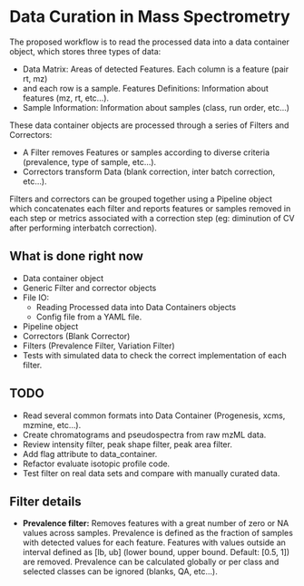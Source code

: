 Data Curation in Mass Spectrometry
==================================

The proposed workflow is to read the processed data into a data container
object, which stores three types of data:


- Data Matrix: Areas of detected Features. Each column is a feature (pair rt, mz)
- and each row is a sample. Features Definitions: Information about features
  (mz, rt, etc…).
- Sample Information: Information about samples (class, run order, etc…)

These data container objects are processed through a series of Filters and
Correctors:

- A Filter removes Features or samples according to diverse criteria
(prevalence, type of sample, etc…).
- Correctors transform Data (blank correction, inter batch correction, etc…).

Filters and correctors can be grouped together using a Pipeline object which
concatenates each filter and reports features or samples removed in each step
or metrics associated with a correction step (eg: diminution of CV after
performing interbatch correction).

What is done right now
----------------------

- Data container object
- Generic Filter and corrector objects
- File IO:
    - Reading Processed data into Data Containers objects
    - Config file from a YAML file.
- Pipeline object
- Correctors (Blank Corrector)
- Filters (Prevalence Filter, Variation Filter)
- Tests with simulated data to check the correct implementation of each filter.

TODO
----

- Read several common formats into Data Container (Progenesis,
xcms, mzmine, etc…).
- Create chromatograms and pseudospectra from raw mzML data.
- Review intensity filter, peak shape filter, peak area filter.
- Add flag attribute to data_container.
- Refactor evaluate isotopic profile code.
- Test filter on real data sets and compare with manually curated data.

Filter details
--------------

- **Prevalence filter:** Removes features with a great number of zero or NA 
values across samples. Prevalence is defined  as the fraction of samples  with
detected values for each feature. Features with values outside an interval
defined as [lb, ub] (lower bound, upper bound. Default: [0.5, 1]) are removed.
Prevalence can be calculated globally or per class and selected classes can be
ignored (blanks, QA, etc...).
